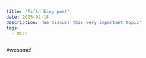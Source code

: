 ```yaml
---
title: 'Fifth blog post'
date: 2025-02-14
description: 'We discuss this very important topic'
tags:
  - misc
---
```


Awesome!
